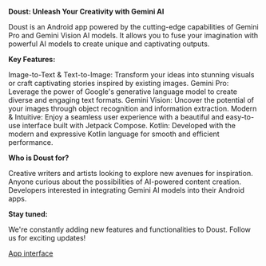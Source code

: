 
**Doust: Unleash Your Creativity with Gemini AI**


Doust is an Android app powered by the cutting-edge capabilities of Gemini Pro and Gemini Vision AI models. It allows you to fuse your imagination with powerful AI models to create unique and captivating outputs.

**Key Features:**

Image-to-Text & Text-to-Image: Transform your ideas into stunning visuals or craft captivating stories inspired by existing images.
Gemini Pro: Leverage the power of Google's generative language model to create diverse and engaging text formats.
Gemini Vision: Uncover the potential of your images through object recognition and information extraction.
Modern & Intuitive: Enjoy a seamless user experience with a beautiful and easy-to-use interface built with Jetpack Compose.
Kotlin: Developed with the modern and expressive Kotlin language for smooth and efficient performance.

**Who is Doust for?**

Creative writers and artists looking to explore new avenues for inspiration.
Anyone curious about the possibilities of AI-powered content creation.
Developers interested in integrating Gemini AI models into their Android apps.

**Stay tuned:**

We're constantly adding new features and functionalities to Doust. Follow us for exciting updates!

[App interface](https://drive.google.com/file/d/1RPLIo-XV_cM20PyqsdfPDu3Wrd6SpkSq/view?usp=sharing)
